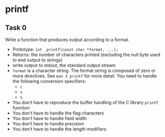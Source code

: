 # printf

## Task 0
Write a function that produces output according to a format.
- Prototype: `int _printf(const char *format, ...);`
- Returns: the number of characters printed (excluding the null byte used to
  end output to strings)
- write output to stdout, the standard output stream
- `format` is a character string. The format string is composed of zero or more
  directives. See `man 3 printf` for more detail. You need to handle the
  following conversion specifiers:
	- `c`
	- `s`
	- `%`
- You don’t have to reproduce the buffer handling of the C library `printf` 
  function
- You don’t have to handle the flag characters
- You don’t have to handle field width
- You don’t have to handle precision
- You don’t have to handle the length modifiers
